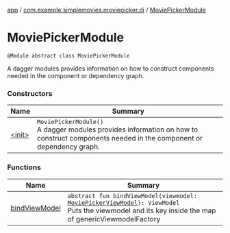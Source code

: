 [app](../../index.md) / [com.example.simplemovies.moviepicker.di](../index.md) / [MoviePickerModule](./index.md)

# MoviePickerModule

`@Module abstract class MoviePickerModule`

A dagger modules provides information on how to construct components needed in the component
or dependency graph.

### Constructors

| Name | Summary |
|---|---|
| [&lt;init&gt;](-init-.md) | `MoviePickerModule()`<br>A dagger modules provides information on how to construct components needed in the component or dependency graph. |

### Functions

| Name | Summary |
|---|---|
| [bindViewModel](bind-view-model.md) | `abstract fun bindViewModel(viewmodel: `[`MoviePickerViewModel`](../../com.example.simplemovies.moviepicker/-movie-picker-view-model/index.md)`): ViewModel`<br>Puts the viewmodel and its key inside the map of genericViewmodelFactory |
